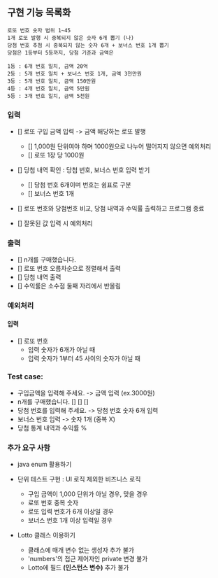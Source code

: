 ## 구현 기능 목록화

```
로또 번호 숫자 범위 1~45
1개 로또 발행 시 중복되지 않은 숫자 6개 뽑기 (나)
당첨 번호 추첨 시 중복되지 않는 숫자 6개 + 보너스 번호 1개 뽑기
당첨은 1등부터 5등까지, 당첨 기준과 금액은

1등 : 6개 번호 일치, 금액 20억
2등 : 5개 번호 일치 + 보너스 번호 1개, 금액 3천만원
3등 : 5개 번호 일치, 금액 150만원
4등 : 4개 번호 일치, 금액 5만원
5등 : 3개 번호 일치, 금액 5천원
```
### 입력
- [] 로또 구입 금액 입력 -> 금액 해당하는 로또 발행
  - [] 1,000원 단위여야 하며 1000원으로 나누어 떨어지지 않으면 예외처리
  - [] 로또 1장 당 1000원
  
- [] 당첨 내역 확인 : 당첨 번호, 보너스 번호 입력 받기
  - [] 당첨 번호 6개이며 번호는 쉼표로 구분
  - [] 보너스 번호 1개 
  
- [] 로또 번호와 당첨번호 비교, 당첨 내역과 수익률 출력하고 프로그램 종료
- [] 잘못된 값 입력 시 예외처리

### 출력

- [] n개를 구매했습니다.
- [] 로또 번호 오름차순으로 정렬해서 출력
- [] 당첨 내역 출력
- [] 수익률은 소수점 둘째 자리에서 반올림

### 예외처리
  
#### 입력

- [] 로또 번호 
  - 입력 숫자가 6개가 아닐 때
  - 입력 숫자가 1부터 45 사이의 숫자가 아닐 때

### Test case:
- 구입금액을 입력해 주세요. -> 금액 입력 (ex.3000원)
- n개를 구매했습니다. [] [] []
- 당첨 번호를 입력해 주세요. -> 당첨 번호 숫자 6개 입력
- 보너스 번호 입력 -> 숫자 1개 (중복 X)
- 당첨 통계 내역과 수익률 %

### 추가 요구 사항
- java enum 활용하기
- 단위 테스트 구현 : UI 로직 제외한 비즈니스 로직
  - 구입 금액이 1,000 단위가 아닐 경우, 맞을 경우
  - 로또 번호 중복 숫자
  - 로또 입력 번호가 6개 이상일 경우
  - 보너스 번호 1개 이상 입력일 경우

- Lotto 클래스 이용하기
  - 클래스에 매개 변수 없는 생성자 추가 불가
  - 'numbers'의 접근 제어자인 private 변경 불가
  - Lotto에 필드 __(인스턴스 변수)__ 추가 불가